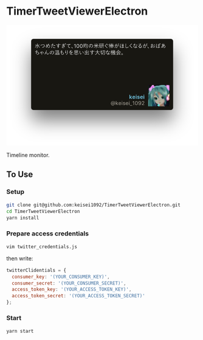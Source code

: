# TimerTweetViewerElectron

![screen_shot](./screen_shot.png)

Timeline monitor.

## To Use

### Setup

```bash
git clone git@github.com:keisei1092/TimerTweetViewerElectron.git
cd TimerTweetViewerElectron
yarn install
```

### Prepare access credentials

```bash
vim twitter_credentials.js
```

then write:

```javascript
twitterClidentials = {
  consumer_key: '(YOUR_CONSUMER_KEY)',
  consumer_secret: '(YOUR_CONSUMER_SECRET)',
  access_token_key: '(YOUR_ACCESS_TOKEN_KEY)',
  access_token_secret: '(YOUR_ACCESS_TOKEN_SECRET)'
};
```

### Start

```bash
yarn start
```
